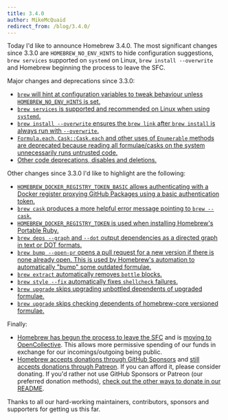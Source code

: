 ```yaml
---
title: 3.4.0
author: MikeMcQuaid
redirect_from: /blog/3.4.0/
---
```


Today I'd like to announce Homebrew 3.4.0. The most significant changes since 3.3.0 are `HOMEBREW_NO_ENV_HINTS` to hide configuration suggestions, `brew services` supported on `systemd` on Linux, `brew install --overwrite` and Homebrew beginning the process to leave the SFC.

Major changes and deprecations since 3.3.0:

- [`brew` will hint at configuration variables to tweak behaviour unless `HOMEBREW_NO_ENV_HINTS` is set.](https://github.com/Homebrew/brew/pull/12477)
- [`brew services` is supported and recommended on Linux when using `systemd`.](https://github.com/Homebrew/brew/pull/11910)
- [`brew install --overwrite` ensures the `brew link` after `brew install` is always run with `--overwrite`.](https://github.com/Homebrew/brew/pull/12691)
- [`Formula.each`, `Cask::Cask.each` and other uses of `Enumerable` methods are deprecated because reading all formulae/casks on the system unnecessarily runs untrusted code.](https://github.com/Homebrew/brew/pull/12911)
- [Other code deprecations, disables and deletions.](https://github.com/Homebrew/brew/pull/12913)

Other changes since 3.3.0 I'd like to highlight are the following:

- [`HOMEBREW_DOCKER_REGISTRY_TOKEN_BASIC` allows authenticating with a Docker register proxying GitHub Packages using a basic authentication token.](https://github.com/Homebrew/brew/pull/12673)
- [`brew cask` produces a more helpful error message pointing to `brew --cask`.](https://github.com/Homebrew/brew/pull/12708)
- [`HOMEBREW_DOCKER_REGISTRY_TOKEN` is used when installing Homebrew's Portable Ruby.](https://github.com/Homebrew/brew/pull/12576)
- [`brew deps --graph` and `--dot` output dependencies as a directed graph in text or DOT formats.](https://github.com/Homebrew/brew/pull/12423)
- [`brew bump --open-pr` opens a pull request for a new version if there is none already open. This is used by Homebrew's automation to automatically "bump" some outdated formulae.](https://github.com/Homebrew/brew/pull/12702)
- [`brew extract` automatically removes `bottle` blocks.](https://github.com/Homebrew/brew/pull/12453)
- [`brew style --fix` automatically fixes `shellcheck` failures.](https://github.com/Homebrew/brew/pull/12391)
- [`brew upgrade` skips upgrading unbottled dependents of upgraded formulae.](https://github.com/Homebrew/brew/pull/12487)
- [`brew upgrade` skips checking dependents of homebrew-core versioned formulae.](https://github.com/Homebrew/brew/pull/12484)

Finally:

- [Homebrew has begun the process to leave the SFC](https://github.com/Homebrew/brew/pull/12532) and is [moving to OpenCollective](https://opencollective.com/homebrew). This allows more permissive spending of our funds in exchange for our incomings/outgoing being public.
- [Homebrew accepts donations through GitHub Sponsors](https://github.com/sponsors/Homebrew) and [still accepts donations through Patreon](https://www.patreon.com/homebrew). If you can afford it, please consider donating. If you'd rather not use GitHub Sponsors or Patreon (our preferred donation methods), [check out the other ways to donate in our README](https://github.com/Homebrew/brew/#donations).

Thanks to all our hard-working maintainers, contributors, sponsors and supporters for getting us this far.
